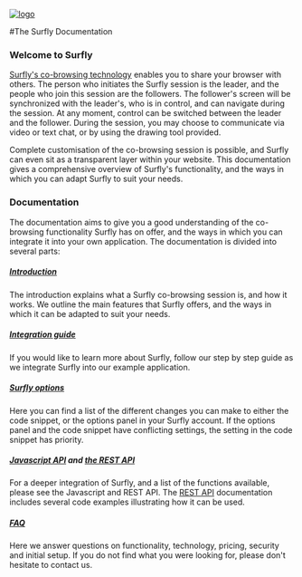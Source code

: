 <a href="https://www.surfly.com/">![logo](/images/logosmall.png)</a>

#The Surfly Documentation


### Welcome to Surfly

[Surfly's co-browsing technology](https://www.surfly.com/) enables you to share your browser with others. The person who initiates the Surfly session is the leader, and the people who join this session are the followers. The follower's screen will be synchronized with the leader's, who is in control, and can navigate during the session. At any moment, control can be switched between the leader and the follower. During the session, you may choose to communicate via video or text chat, or by using the drawing tool provided.

Complete customisation of the co-browsing session is possible, and Surfly can even sit as a transparent layer within your website.  This documentation gives a comprehensive overview of Surfly's functionality, and the ways in which you can adapt Surfly to suit your needs.

### Documentation

The documentation aims to give you a good understanding of the co-browsing functionality Surfly has on offer, and the ways in which you can integrate it into your own application. The documentation is divided into several parts:

##### [Introduction](./introduction.md)

The introduction explains what a Surfly co-browsing session is, and how it works. We outline the main features that Surfly offers, and the ways in which it can be adapted to suit your needs.

##### [Integration guide](./theSurflyTutorial.md)

If you would like to learn more about Surfly, follow our step by step guide as we integrate Surfly into our example application.

##### [Surfly options](./widgetOptions.md)

Here you can find a list of the different changes you can make to either the code snippet, or the options panel in your Surfly account. If the options panel and the code snippet have conflicting settings, the setting in the code snippet has priority.

##### [Javascript API](./javascriptApi.md) and [the REST API](http://docs.surfly.apiary.io/)

For a deeper integration of Surfly, and a list of the functions available, please see the Javascript and REST API. The [REST API](http://docs.surfly.apiary.io/) documentation includes several code examples illustrating how it can be used.


##### [FAQ](./faqs.md)

Here we answer questions on functionality, technology, pricing, security and initial setup.
If you do not find what you were looking for, please don't hesitate to contact us.



